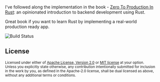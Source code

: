 I've followed along the implementation in the book - [Zero To Production In Rust](https://zero2prod.com): an opinionated introduction to backend development using Rust.

Great book if you want to learn Rust by implementing a real-world production ready app.

![Build Status](https://github.com/anupj/zero2prod/actions/workflows/general.yml/badge.svg)

## License

<sup>
Licensed under either of <a href="LICENSE-APACHE">Apache License, Version
2.0</a> or <a href="LICENSE-MIT">MIT license</a> at your option.
</sup>

<br>

<sub>
Unless you explicitly state otherwise, any contribution intentionally submitted
for inclusion in the work by you, as defined in the Apache-2.0 license, shall be
dual licensed as above, without any additional terms or conditions.
</sub>
